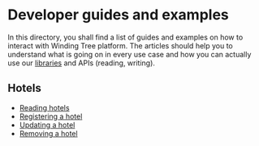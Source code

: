# Developer guides and examples

In this directory, you shall find a list of guides and examples on how to interact with Winding Tree platform.
The articles should help you to understand what is going on in every use case and how you can actually use
our [libraries](https://github.com/windingtree/wt-js-libs) and APIs (reading, writing).

## Hotels

- [Reading hotels](reading-hotels.md)
- [Registering a hotel](registering-hotel.md)
- [Updating a hotel](updating-hotel.md)
- [Removing a hotel](removing-hotel.md)
